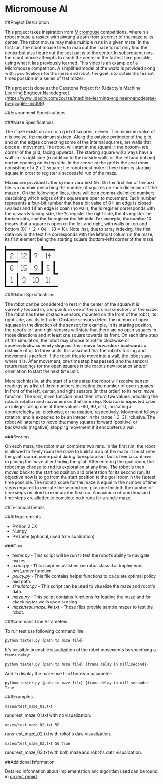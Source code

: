 # Micromouse AI

##Project Description

This project takes inspiration from [Micromouse](https://en.wikipedia.org/wiki/Micromouse) competitions, wherein a robot
mouse is tasked with plotting a path from a corner of the maze to its center. The robot mouse may make multiple runs in
a given maze. In the first run, the robot mouse tries to map out the maze to not only find the center but also figure
out the best paths to the center. In subsequent runs, the robot mouse attempts to reach the center in the fastest time 
possible, using what it has previously learned. This [video](https://www.youtube.com/watch?v=0JCsRpcrk3s) is an example
of a Micromouse competition. A simplified model of the world is provided along with specifications for the maze and 
robot; the goal is to obtain the fastest times possible in a series of test mazes.

This project is done as the Capstone Project for [Udacity's Machine Learning Engineer Nanodegree]
(https://www.udacity.com/course/machine-learning-engineer-nanodegree-by-google--nd009).

##Environment Specifications

###Maze Specifications

The maze exists on an n x n grid of squares, n even. The minimum value of n is twelve, the maximum sixteen. Along the 
outside perimeter of the grid, and on the edges connecting some of the internal squares, are walls that block all 
movement. The robot will start in the square in the bottom- left corner of the grid, facing upwards. The starting square
will always have a wall on its right side (in addition to the outside walls on the left and bottom) and an opening on
its top side. In the center of the grid is the goal room consisting of a 2 x 2 square; the robot must make it here from
its starting square in order to register a successful run of the maze.

Mazes are provided to the system via a text file. On the first line of the text file is a number describing the number 
of squares on each dimension of the maze n. On the following n lines, there will be n comma-delimited numbers describing
which edges of the square are open to movement. Each number represents a four-bit number that has a bit value of 0 if an
edge is closed (walled) and 1 if an edge is open (no wall); the 1s register corresponds with the upwards-facing side,
the 2s register the right side, the 4s register the bottom side, and the 8s register the left side. For example, the
number 10 means that a square is open on the left and right, with walls on top and bottom (0*1 + 1*2 + 0*4 + 1*8 = 10).
Note that, due to array indexing, the first data row in the text file corresponds with the leftmost column in the maze,
its first element being the starting square (bottom-left) corner of the maze.

![maze example](resources/maze_example.png)

###Robot Specifications

The robot can be considered to rest in the center of the square it is currently located in, and points in one of the
cardinal directions of the maze. The robot has three obstacle sensors, mounted on the front of the robot, its right 
side, and its left side. Obstacle sensors detect the number of open squares in the direction of the sensor; for example,
in its starting position, the robot’s left and right sensors will state that there are no open squares in those 
directions and at least one square towards its front. On each time step of the simulation, the robot may choose to
rotate clockwise or counterclockwise ninety degrees, then move forwards or backwards a distance of up to three units.
It is assumed that the robot’s turning and movement is perfect. If the robot tries to move into a wall, the robot stays
where it is. After movement, one time step has passed, and the sensors return readings for the open squares in the
robot’s new location and/or orientation to start the next time unit.

More technically, at the start of a time step the robot will receive sensor readings as a list of three numbers
indicating the number of open squares in front of the left, center, and right sensors (in that order) to its 
*next_move* function. The *next_move* function must then return two values indicating the robot’s rotation and movement
on that time step. Rotation is expected to be an integer taking one of three values: -90, 90, or 0, indicating a
counterclockwise, clockwise, or no rotation, respectively. Movement follows rotation, and is expected to be an integer
in the range [-3, 3] inclusive. The robot will attempt to move that many squares forward (positive) or backwards
(negative), stopping movement if it encounters a wall.

###Scoring

On each maze, the robot must complete two runs. In the first run, the robot is allowed to freely roam the maze to build
a map of the maze. It must enter the goal room at some point during its exploration, but is free to continue exploring
the maze after finding the goal. After entering the goal room, the robot may choose to end its exploration at any time.
The robot is then moved back to the starting position and orientation for its second run. Its objective now is to go
from the start position to the goal room in the fastest time possible. The robot’s score for the maze is equal to the
number of time steps required to execute the second run, plus one thirtieth the number of time steps required to execute
the first run. A maximum of one thousand time steps are allotted to complete both runs for a single maze.

##Technical Details

###Requirements
    
* Python 2.7.X
* Numpy
* PyGame (optional, used for visualization)

###Files

* *tester.py* - This script will be run to test the robot’s ability to navigate mazes.
* *robot.py* - This script establishes the robot class that implements *next_move* function.
* *policy.py* - This file contains helper functions to calculate optimal policy and path.
* *simulator.py* - This script can be used to visualize the maze and robot's data.
* *maze.py* - This script contains functions for loading the maze and for checking for walls upon sensing.
* *maze/test_maze_##.txt* - These files provide sample mazes to test the robot.

###Command Line Parameters

To run test use following command line:

```
python tester.py {path to maze file}
```

It's possible to enable visualization of the robot movements by specifying a frame delay:

```
python tester.py {path to maze file} {frame delay in milliseconds}
```

And to display the maze use third boolean parameter:

```
python tester.py {path to maze file} {frame delay in milliseconds} True
```

###Examples

```
mazes/test_maze_01.txt
```

runs test_maze_01.txt with no visualization.

```
mazes/test_maze_02.txt 50
```

runs test_maze_02.txt with robot's data visualization.

```
mazes/test_maze_03.txt 50 True
```

runs test_maze_03.txt with both maze and robot's data visualization.

##Additional Information

Detailed information about implementation and algorithm used can be found in [project report](report.md).
